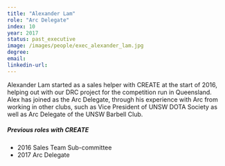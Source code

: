 ```yaml
---
title: "Alexander Lam"
role: "Arc Delegate"
index: 10
year: 2017
status: past_executive
image: /images/people/exec_alexander_lam.jpg
degree:
email:
linkedin-url:
---
```

Alexander Lam started as a sales helper with CREATE at the start of 2016, helping out with our DRC project for the competition run in Queensland. Alex has joined as the Arc Delegate, through his experience with Arc from working in other clubs, such as Vice President of UNSW DOTA Society as well as Arc Delegate of the UNSW Barbell Club.

##### Previous roles with CREATE

- 2016 Sales Team Sub-committee
- 2017 Arc Delegate
